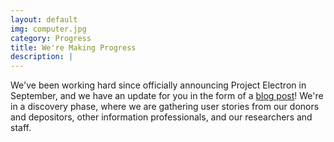 ```yaml
---
layout: default
img: computer.jpg
category: Progress
title: We're Making Progress
description: |
---
```

We've been working hard since officially announcing Project Electron in September, and we have an update for you in the form of a [blog post](http://blog.rockarch.org/?p=1635)! We're in a discovery phase, where we are gathering user stories from our donors and depositors, other information professionals, and our researchers and staff.
